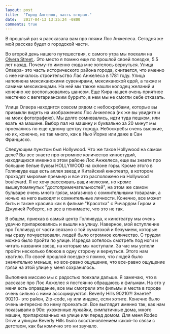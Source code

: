 ```yaml
---
layout: post
title:  "Город Ангелов, часть вторая."
date:   2017-04-13 13:25:24 -0800
comments: true
---
```


В прошлый раз я рассказала вам про пляжи Лос Анжелеса. Сегодня же мой рассказ будет о городской части. 

Во второй день нашего путешествия, с самого утра мы поехали на <a href="https://en.wikipedia.org/wiki/Olvera_Street/" target="_blank"> Olvera Street </a>.  Это место я помню еще по прошлой своей поездке, 5.5 лет назад. Почему-то именно сюда мне хотелось вернуться. 
Улица Олвера- это часть исторического района города, считается, что именно с нее началось строительство Лас Анжелеса в 1781 году. Улица наполнена мексиканскими сувенирами, мексиканской едой, а также и самими мексиканцами. На ней мы также нашли колодец желаний и конечно же воспользовались шансом. 
Еще Кира нашел очень приятное местечко с вегетарианским буррито, в нем мы не смогли себе отказать. 

Улица Олвера находится совсем рядом с небоскребами, которые вы привыкли видеть на изображениях Лос Анжелеса (их же вы увидите и на моих фотографиях). Мы долго сомневались, идти туда пешком, или ехать на машине. Выбор пал на машину и буквально за 20 минут мы проехались по еще одному центру города. Небоскребы очень высокие, но их, конечно, не так много, как в Нью Йорке или даже в Сан Франциско. 

Следующим пунктом был Hollywood. Что же такое Hollywood на самом деле? Вы все знаете про огромное количество киностудий, находящихся именно в этом районе Лос Анжелеса, еще вы знаете про большие белые буквы HOLLYWOOD на склоне горы. Кроме этого в Голливуде еще есть аллея звезд и Китайский кинотеатр, в котором проходят мировые премьер и все это расположено на Hollywood boulevard. Я не хочу рассеивать ваши иллюзии, но кроме вышеупомянутых "достопримечательностей", на этом же самом бульваре очень много грязи, магазинов с сомнительными товарами, а ночью на него выходят и сомнительные личности. Конечно, все может быть и также красиво как в фильме "Красотка" c Ричардом Гиром и Джулией Робертс, но все в понимаете, что это не так. 

В общем, приехав в самый центр Голливуда, к кинотеатру мы очень удачно припарковались и вышли на улицу. Наверное, мой вступление про Голливуд от части связано с той суматохой и безумием, которые мы сразу почувствовали. людей было огромное количество. С трудом можно было пройти по улице. Изредка хотелось смотреть под ноги и читать названия звезд, на которые мы наступали. За час мы успели пройти несколько блоков в одну сторону и вернуться. Этого нам хватило. По своей прошлой поездке я помню, что людей было значительно меньше, но все-равно ощущение, что все-равно ощущение грязи на этой улице у меня сохранилось. 

Выполнив миссию мы с радостью поехали дальше. Я замечаю, что в рассказе про Лос Анжелес я постоянно обращаюсь к фильмам. На это у меня есть оправдание, все мы смотрели эти фильмы и места в городе очень сильно с ними ассоциируются. Beverly Hills 90210?! Знаете? 90210- это район, Zip-code, ну или индекс, если хотите. Конечно было очень интересно по нему проехаться. Все выглядит именно так, как нам показывали в 90х: ухоженные лужайки, симпатичные дома, много машин, припаркованных на улице или перед домом. Для меня Rodeo Drive и улицам Beverly Hills было восстановлением какой-то связи с детством, как бы комично это ни звучало. 


